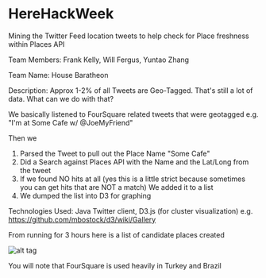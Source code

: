 HereHackWeek
============

Mining the Twitter Feed location tweets to help check for Place freshness within Places API

Team Members: Frank Kelly, Will Fergus, Yuntao Zhang

Team Name: House Baratheon

Description: Approx 1-2% of all Tweets are Geo-Tagged. That's still a lot of data. What can we do with that?

We basically listened to FourSquare related tweets that were geotagged e.g. "I'm at Some Cafe w/ @JoeMyFriend" 

Then we

1. Parsed the Tweet to pull out the Place Name "Some Cafe"
2. Did a Search against Places API with the Name and the Lat/Long from the tweet
3. If we found NO hits at all (yes this is a little strict because sometimes you can get hits that are NOT a match)
We added it to a list
4. We dumped the list into D3 for graphing

Technologies Used: Java Twitter client, D3.js (for cluster visualization) e.g. https://github.com/mbostock/d3/wiki/Gallery

From running for 3 hours here is a list of candidate places created

![alt tag](https://raw.github.com/kellyfj/HereHackWeek/master/demo/newplaces.png)

You will note that FourSquare is used heavily in Turkey and Brazil
